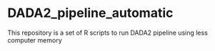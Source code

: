 # DADA2_pipeline_automatic
This repository is a set of R scripts to run DADA2 pipeline using less computer memory 
